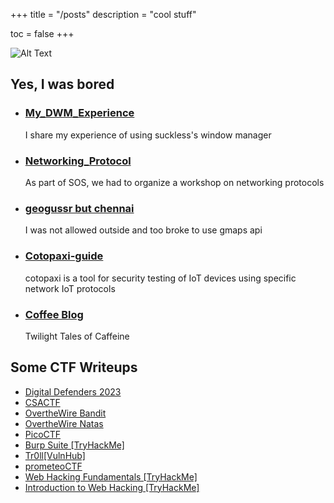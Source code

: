 +++
title = "/posts"
description = "cool stuff"

toc = false
+++

![Alt Text](/bulb.gif)

Yes, I was bored
-----
* ### [My_DWM_Experience](https://npranav7619.github.io/CTF_Writeups/My_DWM_Experience/)
    I share my experience of using suckless's window manager
* ### [Networking_Protocol](https://npranav7619.github.io/CTF_Writeups/Network_Protocol/)
    As part of SOS, we had to organize a workshop on networking protocols
* ### [geogussr but chennai](https://pranav07619.github.io/)
    I was not allowed outside and too broke to use gmaps api
* ### [Cotopaxi-guide](https://npranav7619.github.io/CTF_Writeups/cotopaxi-guide/)
    cotopaxi is a tool for security testing of IoT devices using specific network IoT protocols 
* ### [Coffee Blog](https://neouchiha214.github.io/first-blog/)
    Twilight Tales of Caffeine
    


Some CTF Writeups
----
* [Digital Defenders 2023](https://github.com/npranav7619/CTF_Writeups/tree/main/Digital_Defenders_23)
* [CSACTF](https://npranav7619.github.io/CTF_Writeups/CSACTF/)
* [OvertheWire Bandit](https://npranav7619.github.io/CTF_Writeups/OvertheWire/Bandit/)
* [OvertheWire Natas](https://npranav7619.github.io/CTF_Writeups/OvertheWire/Natas/)
* [PicoCTF](https://npranav7619.github.io/CTF_Writeups/PicoCTF/)
* [Burp Suite [TryHackMe]](https://npranav7619.github.io/CTF_Writeups/Burp_Suite_[TryHackMe]/)
* [Tr0ll[VulnHub]](https://npranav7619.github.io/CTF_Writeups/Tr0ll_[Vulnhub]/)
* [prometeoCTF](https://npranav7619.github.io/CTF_Writeups/prometeoCTF_2023)
* [Web Hacking Fundamentals [TryHackMe]](https://npranav7619.github.io/CTF_Writeups/Web_Hacking_Fundamentals_[TryHackMe]/)
* [Introduction to Web Hacking [TryHackMe]](https://npranav7619.github.io/CTF_Writeups/Introduction_to_Web_Hacking_[TryHackMe]/)
